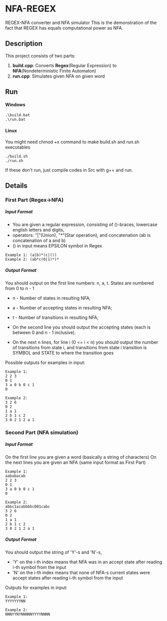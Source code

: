 # NFA-REGEX
REGEX-NFA converter and NFA simulator
This is the demonstration of the fact that REGEX has equals computational power as NFA.

## Description
This project consists of two parts:
1) **build.cpp**: Converts **Regex**(Regular Expression) to **NFA**(Nondeterministic Finite Automaton)
2) **run.cpp**:   Simulates given NFA on given word

## Run
#### Windows
```console
.\build.bat
.\run.bat
```
#### Linux
You might need chmod +x command to make build.sh and run.sh executables
```console
./build.sh
./run.sh
```

If these don't run, just compile codes in Src with g++ and run.

## Details

### First Part (Regex->NFA)
##### Input Format
- You are given a regular expression, consisting of ()-braces, lowercase english letters and digits,
- operators: "|"(Union), "*"(Star operation), and concatenation (ab is concatenation of a and b)
- () in input means EPSILON symbol in Regex

```console
Example 1: (a|b)*(c|())
Example 2: (ab*c(0|1)*)*
```

##### Output Format
You should output on the first line numbers: n, a, t.
States are numbered from 0 to n - 1
- n - Number of states in resulting NFA;
- a - Number of accepting states in resulting NFA;
- t - Number of transitions in resulting NFA;

- On the second line you should output the accepting states (each is between 0 and n - 1 inclusive).
- On the next n lines, for line i (0 <= i < n) you should output 
the number of transitions from state i, and transitions from state i
transition is SYMBOL and STATE to where the transition goes

Possible outputs for examples in input:
```console
Example 1:
2 2 3
0 1
3 a 0 b 0 c 1
0

Example 2:
3 2 6
0 2
1 a 1
2 b 1 c 2
3 0 2 1 2 a 1
```

### Second Part (NFA simulation)
##### Input Format
On the first line you are given a word (basically a string of characters)
On the next lines you are given an NFA (same input format as First Part)

```console
Example 1:
aababacab
2 2 3
0 1
3 a 0 b 0 c 1
0

Example 2:
abbc1acabbbbc001cabc
3 2 6
0 2
1 a 1
2 b 1 c 2
3 0 2 1 2 a 1
```

##### Output Format
You should output the string of 'Y'-s and 'N'-s,
- 'Y' on the i-th index means that NFA was in an accept state after reading i-th symbol from the input
- 'N' on the i-th index means that none of NFA-s current states were accept states after reading i-th symbol from the input

Outputs for examples in input:
```console
Example 1:
YYYYYYYNN

Example 2:
NNNYYNYNNNNNYYYYNNNN
```
